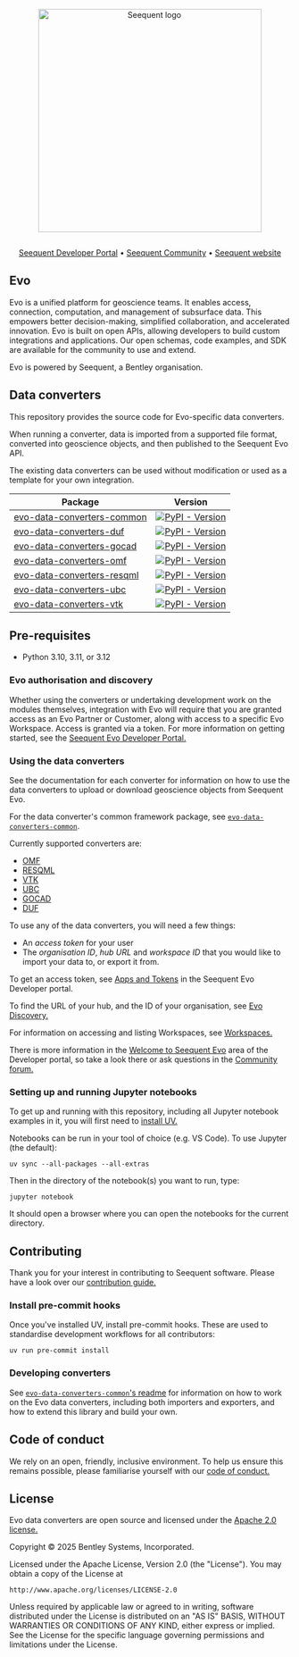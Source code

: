 <p align="center"><a href="https://seequent.com" target="_blank"><picture><source media="(prefers-color-scheme: dark)" srcset="https://developer.seequent.com/img/seequent-logo-dark.svg" alt="Seequent logo" width="400" /><img src="https://developer.seequent.com/img/seequent-logo.svg" alt="Seequent logo" width="400" /></picture></a></p>
<p align="center">
    <a href="https://github.com/SeequentEvo/evo-data-converters/actions/workflows/on-merge.yaml"><img src="https://github.com/SeequentEvo/evo-data-converters/actions/workflows/on-merge.yaml/badge.svg" alt="" /></a>
</p>
<p align="center">
    <a href="https://developer.seequent.com/" target="_blank">Seequent Developer Portal</a>
    &bull; <a href="https://community.seequent.com/group/19-evo" target="_blank">Seequent Community</a>
    &bull; <a href="https://seequent.com" target="_blank">Seequent website</a>
</p>

## Evo

Evo is a unified platform for geoscience teams. It enables access, connection, computation, and management of subsurface data. This empowers better decision-making, simplified collaboration, and accelerated innovation. Evo is built on open APIs, allowing developers to build custom integrations and applications. Our open schemas, code examples, and SDK are available for the community to use and extend. 

Evo is powered by Seequent, a Bentley organisation.

## Data converters

This repository provides the source code for Evo-specific data converters.

When running a converter, data is imported from a supported file format, converted into geoscience objects, and then published to the Seequent Evo API.

The existing data converters can be used without modification or used as a template for your own integration.

| Package                                                 | Version                                                                                                                                                        |
|---------------------------------------------------------|----------------------------------------------------------------------------------------------------------------------------------------------------------------|
| [evo-data-converters-common](packages/common/README.md) | <a href="https://pypi.org/project/evo-data-converters-common/"><img alt="PyPI - Version" src="https://img.shields.io/pypi/v/evo-data-converters-common" /></a> |
| [evo-data-converters-duf](packages/duf/README.md)       | <a href="https://pypi.org/project/evo-data-converters-duf/"><img alt="PyPI - Version" src="https://img.shields.io/pypi/v/evo-data-converters-duf" /></a>       |
| [evo-data-converters-gocad](packages/gocad/README.md)   | <a href="https://pypi.org/project/evo-data-converters-gocad/"><img alt="PyPI - Version" src="https://img.shields.io/pypi/v/evo-data-converters-gocad" /></a>   |
| [evo-data-converters-omf](packages/omf/README.md)       | <a href="https://pypi.org/project/evo-data-converters-omf/"><img alt="PyPI - Version" src="https://img.shields.io/pypi/v/evo-data-converters-omf" /></a>       |
| [evo-data-converters-resqml](packages/resqml/README.md) | <a href="https://pypi.org/project/evo-data-converters-resqml/"><img alt="PyPI - Version" src="https://img.shields.io/pypi/v/evo-data-converters-resqml" /></a> |
| [evo-data-converters-ubc](packages/ubc/README.md)       | <a href="https://pypi.org/project/evo-data-converters-ubc/"><img alt="PyPI - Version" src="https://img.shields.io/pypi/v/evo-data-converters-ubc" /></a>       |
| [evo-data-converters-vtk](packages/vtk/README.md)       | <a href="https://pypi.org/project/evo-data-converters-vtk/"><img alt="PyPI - Version" src="https://img.shields.io/pypi/v/evo-data-converters-vtk" /></a>       |

## Pre-requisites

* Python 3.10, 3.11, or 3.12

### Evo authorisation and discovery

Whether using the converters or undertaking development work on the modules themselves, integration with Evo will require that you are granted access as an Evo Partner or Customer, along with access to a specific Evo Workspace. Access is granted via a token. For more information on getting started, see the [Seequent Evo Developer Portal.](https://developer.seequent.com/)

### Using the data converters
See the documentation for each converter for information on how to use the data converters to upload or download geoscience objects from Seequent Evo.

For the data converter's common framework package, see [`evo-data-converters-common`](packages/common/README.md).

Currently supported converters are:
 * [OMF](packages/omf/README.md)
 * [RESQML](packages/resqml/README.md)
 * [VTK](packages/vtk/README.md)
 * [UBC](packages/ubc/README.md)
 * [GOCAD](packages/gocad/README.md)
 * [DUF](packages/duf/README.md)

 To use any of the data converters, you will need a few things:
  * An *access token* for your user
  * The *organisation ID*, *hub URL* and *workspace ID* that you would like to import your data to, or export it from.

To get an access token, see [Apps and Tokens](https://developer.seequent.com/docs/guides/getting-started/apps-and-tokens/) in the Seequent Evo Developer portal.

To find the URL of your hub, and the ID of your organisation, see [Evo Discovery.](https://developer.seequent.com/docs/guides/getting-started/discovery/)

For information on accessing and listing Workspaces, see [Workspaces.](https://developer.seequent.com/docs/guides/workspaces/)

There is more information in the [Welcome to Seequent Evo](https://developer.seequent.com/docs/guides/getting-started/) area of the Developer portal, so take a look there or ask questions in the [Community forum.](https://community.seequent.com/group/19-evo)

### Setting up and running Jupyter notebooks

To get up and running with this repository, including all Jupyter notebook examples in it, you will first need to
[install UV.](https://docs.astral.sh/uv/)

Notebooks can be run in your tool of choice (e.g. VS Code). To use Jupyter (the default):

```shell
uv sync --all-packages --all-extras
```

Then in the directory of the notebook(s) you want to run, type:

```shell
jupyter notebook
```

It should open a browser where you can open the notebooks for the current directory.

## Contributing

Thank you for your interest in contributing to Seequent software. Please have a look over our [contribution guide.](./CONTRIBUTING.md)

### Install pre-commit hooks

Once you've installed UV, install pre-commit hooks. These are used to standardise development workflows for all contributors:

```shell
uv run pre-commit install
```

### Developing converters

See [`evo-data-converters-common`'s readme](packages/common/README.md) for information on how to work on the Evo data
converters, including both importers and exporters, and how to extend this library and build your own.

## Code of conduct

We rely on an open, friendly, inclusive environment. To help us ensure this remains possible, please familiarise yourself with our [code of conduct.](./CODE_OF_CONDUCT.md)

## License
Evo data converters are open source and licensed under the [Apache 2.0 license.](./LICENSE.md)

Copyright © 2025 Bentley Systems, Incorporated.

Licensed under the Apache License, Version 2.0 (the "License").
You may obtain a copy of the License at

    http://www.apache.org/licenses/LICENSE-2.0

Unless required by applicable law or agreed to in writing, software
distributed under the License is distributed on an "AS IS" BASIS,
WITHOUT WARRANTIES OR CONDITIONS OF ANY KIND, either express or implied.
See the License for the specific language governing permissions and
limitations under the License.
